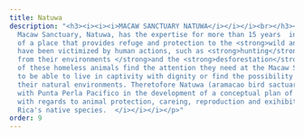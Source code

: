 ```yaml
---
title: Natuwa
description: "<h3><i><i><i>MACAW SANCTUARY NATUWA</i></i></i><br></h3><p><i><i><i>The
  Macaw Sanctuary, Natuwa, has the expertise for more than 15 years  in the provision
  of a place that provides refuge and protection to the <strong>wild animals </strong>that
  have been victimized by human actions, such as <strong>hunting</strong>, <strong>removal
  from their environments </strong>and the <strong>desforestation</strong>. </i></i></i><i><i><i>Many
  of these homeless animals find the attention they need at the Macaw Sanctuary Natuwa
  to be able to live in captivity with dignity or find the possibility to return to
  their natural environments. Theretofore Natuwa (aramacao bird sactuary) is working
  with Punta Perla Pacifico in the development of a conceptual plan of our Theme Park
  with regards to animal protection, careing, reproduction and exihibition of Costa
  Rica's native species.  </i></i></i></p>"
order: 9
---
```



